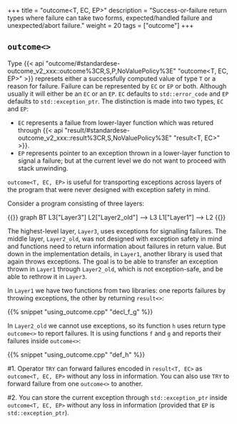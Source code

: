 +++
title = "outcome<T, EC, EP>"
description = "Success-or-failure return types where failure can take two forms, expected/handled failure and unexpected/abort failure."
weight = 20
tags = ["outcome"]
+++

## `outcome<>`

Type {{< api "outcome/#standardese-outcome_v2_xxx::outcome%3CR,S,P,NoValuePolicy%3E" "outcome<T, EC, EP>" >}} represets either a successfully computed value of type `T` or a reason for failure. Failure can be represented by `EC` or `EP` or both. Although usually it will either be an `EC` or an `EP`. `EC` defaults to `std::error_code` and `EP` defaults to `std::exception_ptr`. The distinction is made into two types, `EC` and `EP`:

- `EC` represents a failue from lower-layer function which was retured through {{< api "result/#standardese-outcome_v2_xxx::result%3CR,S,NoValuePolicy%3E" "result<T, EC>" >}}.
- `EP` represents pointer to an exception thrown in a lower-layer function to signal a failure; but at the current level we do not want to proceed with stack unwinding.


`outcome<T, EC, EP>` is useful for transporting exceptions across layers of the program that were never designed with exception safety in mind.

Consider a program consisting of three layers:

{{<mermaid>}}
graph BT
    L3["Layer3"]
    L2["Layer2_old"] --> L3
    L1["Layer1"] --> L2
{{</mermaid>}}
  
The highest-level layer, `Layer3`, uses exceptions for signalling failures. The middle layer, `Layer2_old`,
was not designed with exception safety in mind and functions need to return information about failures in return value.
But down in the implementation details, in `Layer1`, another library is used that again throws exceptions. The goal is
to be able to transfer an exception thrown in `Layer1` through `Layer2_old`, which is not exception-safe,
and be able to rethrow it in `Layer3`.

In `Layer1` we have two functions from two libraries: one reports failures by throwing exceptions, the other by returning `result<>`:

{{% snippet "using_outcome.cpp" "decl_f_g" %}}  

In `Layer2_old` we cannot use exceptions, so its function `h` uses return type `outcome<>` to report failures. It is using functions `f` and `g` and reports their failures inside `outcome<>`:

{{% snippet "using_outcome.cpp" "def_h" %}} 

#1. Operator `TRY` can forward failures encoded in `result<T, EC>` as `outcome<T, EC, EP>` without any loss in information. You can also use `TRY` to forward failure from one `outcome<>` to another. 

#2. You can store the current exception through `std::exception_ptr` inside `outcome<T, EC, EP>` without any loss in information
    (provided that `EP` is `std::exception_ptr`).
